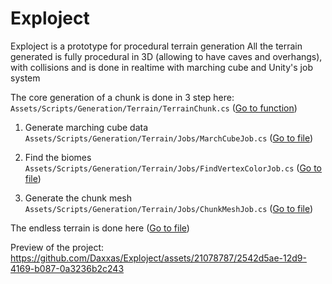 # Exploject

Exploject is a prototype for procedural terrain generation
All the terrain generated is fully procedural in 3D (allowing to have caves and overhangs), with collisions and is done in realtime with marching cube and Unity's job system

The core generation of a chunk is done in 3 step here: ```Assets/Scripts/Generation/Terrain/TerrainChunk.cs``` ([Go to function](https://github.com/Daxxas/Exploject/blob/4d5713ebcba29a55652e521c7db610eecf63f04d/Assets/Scripts/Generation/Terrain/TerrainChunk.cs#L192))
  
1. Generate marching cube data 
```Assets/Scripts/Generation/Terrain/Jobs/MarchCubeJob.cs``` ([Go to file](https://github.com/Daxxas/Exploject/blob/main/Assets/Scripts/Generation/Terrain/Jobs/MarchCubeJob.cs))

2. Find the biomes
```Assets/Scripts/Generation/Terrain/Jobs/FindVertexColorJob.cs``` ([Go to file](https://github.com/Daxxas/Exploject/blob/main/Assets/Scripts/Generation/Terrain/Jobs/FindVertexColorJob.cs))

3. Generate the chunk mesh
```Assets/Scripts/Generation/Terrain/Jobs/ChunkMeshJob.cs``` ([Go to file](https://github.com/Daxxas/Exploject/blob/main/Assets/Scripts/Generation/Terrain/Jobs/ChunkMeshJob.cs))

The endless terrain is done here ([Go to file](https://github.com/Daxxas/Exploject/blob/main/Assets/Scripts/Generation/Terrain/EndlessTerrain.cs))

Preview of the project:
https://github.com/Daxxas/Exploject/assets/21078787/2542d5ae-12d9-4169-b087-0a3236b2c243

